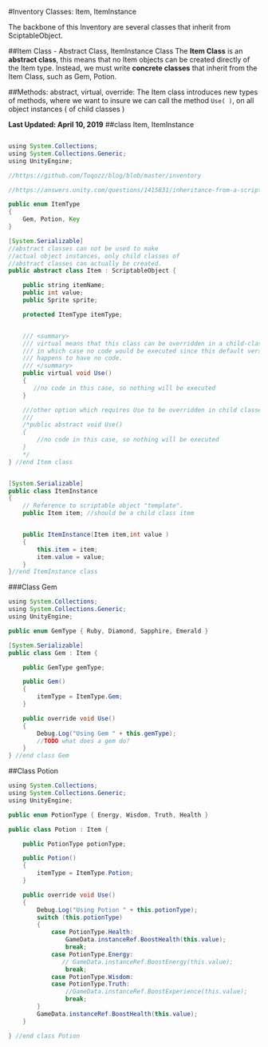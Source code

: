 #Inventory Classes:  Item, ItemInstance

The backbone of this Inventory are several classes that inherit from SciptableObject.



##Item Class - Abstract Class, ItemInstance Class
The **Item Class** is an **abstract class**, this means that no Item objects can be created directly of the Item type.  Instead, we must write **concrete classes** that inherit from the Item Class, such as Gem, Potion.  

##Methods:  abstract, virtual, override:
The Item class introduces new types of methods, where we want to insure we can call the method `Use( )`, on all object instances ( of child classes )

**Last Updated: April 10, 2019**
##class Item, ItemInstance
```java

using System.Collections;
using System.Collections.Generic;
using UnityEngine;

//https://github.com/Toqozz/blog/blob/master/inventory

//https://answers.unity.com/questions/1415831/inheritance-from-a-scriptableobject.html

public enum ItemType
{
    Gem, Potion, Key
}

[System.Serializable]
//abstract classes can not be used to make 
//actual object instances, only child classes of 
//abstract classes can actually be created.
public abstract class Item : ScriptableObject {

    public string itemName;
    public int value;
    public Sprite sprite;

    protected ItemType itemType;


    /// <summary>
    /// virtual means that this class can be overridden in a child-class, but it is not required
    /// in which case no code would be executed since this default version of the method 
    /// happens to have no code.
    /// </summary>
    public virtual void Use() 
    {
       //no code in this case, so nothing will be executed
    }

    ///other option which requires Use to be overridden in child classes
    /// 
    /*public abstract void Use()
    {
        //no code in this case, so nothing will be executed
    }
    */
} //end Item class


[System.Serializable]
public class ItemInstance 
{
    // Reference to scriptable object "template".
    public Item item; //should be a child class item


    public ItemInstance(Item item,int value ) 
    {
        this.item = item;
        item.value = value;
    }
}//end ItemInstance class


```

###Class Gem

```java
using System.Collections;
using System.Collections.Generic;
using UnityEngine;

public enum GemType { Ruby, Diamond, Sapphire, Emerald }

[System.Serializable]
public class Gem : Item {

    public GemType gemType;

    public Gem()
    {
        itemType = ItemType.Gem;
    }

    public override void Use()
    {
        Debug.Log("Using Gem " + this.gemType);
        //TODO what does a gem do?
    }
} //end class Gem

```

##Class Potion


```java
using System.Collections;
using System.Collections.Generic;
using UnityEngine;

public enum PotionType { Energy, Wisdom, Truth, Health }

public class Potion : Item {

    public PotionType potionType;

    public Potion()
    {
        itemType = ItemType.Potion;
    }

    public override void Use()
    {
        Debug.Log("Using Potion " + this.potionType);
        switch (this.potionType)
        {
            case PotionType.Health:
                GameData.instanceRef.BoostHealth(this.value);
                break;
            case PotionType.Energy:
               // GameData.instanceRef.BoostEnergy(this.value);
                break;
            case PotionType.Wisdom:
            case PotionType.Truth:
                //GameData.instanceRef.BoostExperience(this.value);
                break;
        }
        GameData.instanceRef.BoostHealth(this.value);
    }

} //end class Potion

```



